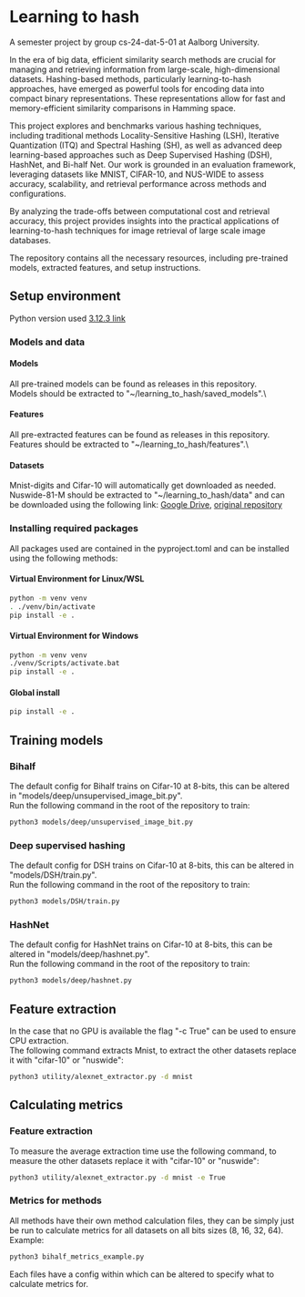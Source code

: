 # Learning to hash
A semester project by group cs-24-dat-5-01 at Aalborg University.

In the era of big data, efficient similarity search methods are crucial for managing and retrieving information from large-scale, high-dimensional datasets. Hashing-based methods, particularly learning-to-hash approaches, have emerged as powerful tools for encoding data into compact binary representations. These representations allow for fast and memory-efficient similarity comparisons in Hamming space.

This project explores and benchmarks various hashing techniques, including traditional methods Locality-Sensitive Hashing (LSH), Iterative Quantization (ITQ) and Spectral Hashing (SH), as well as advanced deep learning-based approaches such as Deep Supervised Hashing (DSH), HashNet, and Bi-half Net. Our work is grounded in an evaluation framework, leveraging datasets like MNIST, CIFAR-10, and NUS-WIDE to assess accuracy, scalability, and retrieval performance across methods and configurations.

By analyzing the trade-offs between computational cost and retrieval accuracy, this project provides insights into the practical applications of learning-to-hash techniques for image retrieval of large scale image databases. 

The repository contains all the necessary resources, including pre-trained models, extracted features, and setup instructions.

## Setup environment

Python version used [3.12.3 link](https://www.python.org/downloads/release/python-3123/)

### Models and data

#### Models

All pre-trained models can be found as releases in this repository.\
Models should be extracted to "~/learning_to_hash/saved_models".\

#### Features

All pre-extracted features can be found as releases in this repository.\
Features should be extracted to "~/learning_to_hash/features".\

#### Datasets

Mnist-digits and Cifar-10 will automatically get downloaded as needed.\
Nuswide-81-M should be extracted to "~/learning_to_hash/data" and can be downloaded using the following
link: [Google Drive](https://drive.google.com/file/d/0B7IzDz-4yH_HMFdiSE44R1lselE/view?usp=sharing&resourcekey=0-w5zM4GH9liG3rtoZoWzXag),
[original repository](https://github.com/thuml/HashNet/blob/master/pytorch/README.md)

### Installing required packages

All packages used are contained in the pyproject.toml and can be installed using the following methods:

#### Virtual Environment for Linux/WSL

```bash
python -m venv venv
. ./venv/bin/activate
pip install -e .
```

#### Virtual Environment for Windows

```bash
python -m venv venv
./venv/Scripts/activate.bat
pip install -e .
```

#### Global install

```bash
pip install -e .
```

## Training models

### Bihalf

The default config for Bihalf trains on Cifar-10 at 8-bits, this can be altered in "models/deep/unsupervised_image_bit.py".\
Run the following command in the root of the repository to train:

```bash
python3 models/deep/unsupervised_image_bit.py
```

### Deep supervised hashing

The default config for DSH trains on Cifar-10 at 8-bits, this can be altered in "models/DSH/train.py".\
Run the following command in the root of the repository to train:

```bash
python3 models/DSH/train.py
```

### HashNet

The default config for HashNet trains on Cifar-10 at 8-bits, this can be altered in "models/deep/hashnet.py".\
Run the following command in the root of the repository to train:

```bash
python3 models/deep/hashnet.py
```

## Feature extraction

In the case that no GPU is available the flag "-c True" can be used to ensure CPU extraction.\
The following command extracts Mnist, to extract the other datasets replace it with "cifar-10" or "nuswide":

```bash
python3 utility/alexnet_extractor.py -d mnist
```

## Calculating metrics

### Feature extraction

To measure the average extraction time use the following command, to measure the other datasets replace it with "cifar-10" or "nuswide":

```bash
python3 utility/alexnet_extractor.py -d mnist -e True
```

### Metrics for methods

All methods have their own method calculation files, they can be simply just be run to calculate metrics for all datasets on all bits sizes (8, 16, 32, 64).
Example:

```bash
python3 bihalf_metrics_example.py
```

Each files have a config within which can be altered to specify what to calculate metrics for.
